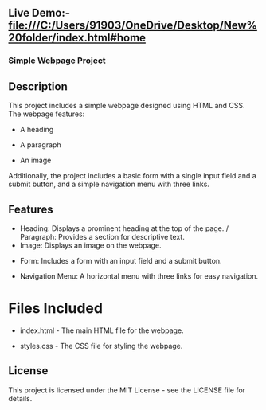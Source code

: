 ## Live Demo:- [file:///C:/Users/91903/OneDrive/Desktop/New%20folder/index.html#home](https://coruscating-daifuku-6acd4b.netlify.app/)

### Simple Webpage Project
## Description
This project includes a simple webpage designed using HTML and CSS. The webpage features:

- A heading
+ A paragraph
- An image
  
Additionally, the project includes a basic form with a single input field and a submit button, and a simple navigation menu with three links.

## Features
- Heading: Displays a prominent heading at the top of the page.
/ Paragraph: Provides a section for descriptive text.
- Image: Displays an image on the webpage.
+ Form: Includes a form with an input field and a submit button.
- Navigation Menu: A horizontal menu with three links for easy navigation.
 # Files Included
* index.html - The main HTML file for the webpage. 
+ styles.css - The CSS file for styling the webpage.

 ## License
This project is licensed under the MIT License - see the LICENSE file for details.


